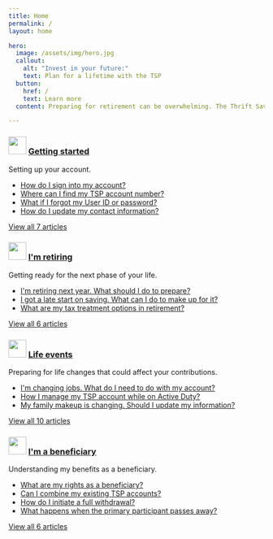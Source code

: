 ```yaml
---
title: Home
permalink: /
layout: home

hero:
  image: /assets/img/hero.jpg
  callout:
    alt: "Invest in your future:"
    text: Plan for a lifetime with the TSP
  button:
    href: /
    text: Learn more
  content: Preparing for retirement can be overwhelming. The Thrift Savings Plan is here to make your life easier.

---
```


<div class="help-grid">
  <div class="usa-grid-full md-flex">
    <div class="usa-width-one-half flex flex-column">
      <h3 class="h2 normal flex">
        <img src="{{ site.baseurl }}/assets/img/icons/lock.svg" width="35" alt="" class="mr1">
        <a href="#">Getting started</a>
      </h3>
      <p>Setting up your account.</p>
      <ul class="flex-auto">
        <li><a href="#">How do I sign into my account?</a></li>
        <li><a href="#">Where can I find my TSP account number?</a></li>
        <li><a href="#">What if I forgot my User ID or password?</a></li>
        <li><a href="#">How do I update my contact information?</a></li>
      </ul>
      <a href="#" class="usa-button block">View all 7 articles</a>
    </div>
    <div class="usa-width-one-half flex flex-column">
      <h3 class="h2 normal flex">
        <img src="{{ site.baseurl }}/assets/img/icons/sun.svg" width="35" alt="" class="mr1">
        <a href="#">I'm retiring</a>
      </h3>
      <p>Getting ready for the next phase of your life.</p>
      <ul class="flex-auto">
        <li><a href="#">I'm retiring next year. What should I do to prepare?</a></li>
        <li><a href="#">I got a late start on saving. What can I do to make up for it?</a></li>
        <li><a href="#">What are my tax treatment options in retirement?</a></li>
      </ul>
      <a href="#" class="usa-button block">View all 6 articles</a>
    </div>
  </div>
  <div class="usa-grid-full md-flex">
    <div class="usa-width-one-half flex flex-column">
      <h3 class="h2 normal flex">
        <img src="{{ site.baseurl }}/assets/img/icons/compass.svg" width="35" alt="" class="mr1">
        <a href="#">Life events</a>
      </h3>
      <p>Preparing for life changes that could affect your contributions.</p>
      <ul class="flex-auto">
        <li><a href="#">I'm changing jobs. What do I need to do with my account?</a></li>
        <li><a href="#">How I manage my TSP account while on Active Duty?</a></li>
        <li><a href="#">My family makeup is changing. Should I update my information?</a></li>
      </ul>
      <a href="#" class="usa-button block">View all 10 articles</a>
    </div>
    <div class="usa-width-one-half flex flex-column">
      <h3 class="h2 normal flex">
        <img src="{{ site.baseurl }}/assets/img/icons/users.svg" width="35" alt="" class="mr1">
        <a href="#">I'm a beneficiary</a>
      </h3>
      <p>Understanding my benefits as a beneficiary.</p>
      <ul class="flex-auto">
        <li><a href="#">What are my rights as a beneficiary?</a></li>
        <li><a href="#">Can I combine my existing TSP accounts?</a></li>
        <li><a href="#">How do I initiate a full withdrawal?</a></li>
        <li><a href="#">What happens when the primary participant passes away?</a></li>
      </ul>
      <a href="#" class="usa-button block">View all 6 articles</a>
    </div>
  </div>
</div>

